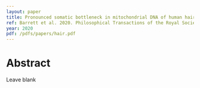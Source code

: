 ```yaml
---
layout: paper
title: Pronounced somatic bottleneck in mitochondrial DNA of human hair
ref: Barrett et al. 2020. Philosophical Transactions of the Royal Society B.
year: 2020
pdf: /pdfs/papers/hair.pdf
---
```


# Abstract

Leave blank